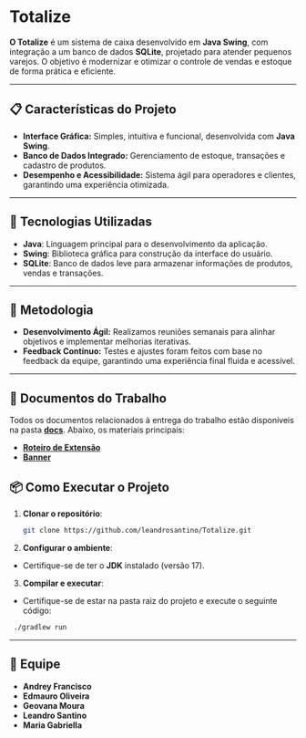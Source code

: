 # Totalize

**O Totalize** é um sistema de caixa desenvolvido em **Java Swing**, com integração a um banco de dados **SQLite**, projetado para atender pequenos varejos. O objetivo é modernizar e otimizar o controle de vendas e estoque de forma prática e eficiente.

---

## 📋 **Características do Projeto**

- **Interface Gráfica:** Simples, intuitiva e funcional, desenvolvida com **Java Swing**.
- **Banco de Dados Integrado:** Gerenciamento de estoque, transações e cadastro de produtos.
- **Desempenho e Acessibilidade:** Sistema ágil para operadores e clientes, garantindo uma experiência otimizada.

---

## 🚀 **Tecnologias Utilizadas**

- **Java**: Linguagem principal para o desenvolvimento da aplicação.
- **Swing**: Biblioteca gráfica para construção da interface do usuário.
- **SQLite**: Banco de dados leve para armazenar informações de produtos, vendas e transações.

---

## 📝 **Metodologia**

- **Desenvolvimento Ágil:** Realizamos reuniões semanais para alinhar objetivos e implementar melhorias iterativas.
- **Feedback Contínuo:** Testes e ajustes foram feitos com base no feedback da equipe, garantindo uma experiência final fluida e acessível.

---

## 📂 **Documentos do Trabalho**

Todos os documentos relacionados à entrega do trabalho estão disponíveis na pasta [**docs**](./docs). Abaixo, os materiais principais:

- [**Roteiro de Extensão**](./docs/roteiro-de-extensao.pdf)
- [**Banner**](./docs/banner.jpg)

## 📦 **Como Executar o Projeto**

1. **Clonar o repositório**:
   ```bash
   git clone https://github.com/leandrosantino/Totalize.git
   ```
2. **Configurar o ambiente**:
  - Certifique-se de ter o **JDK** instalado (versão 17).

3. **Compilar e executar**:
  - Certifique-se de estar na pasta raiz do projeto e execute o seguinte código:
   ```bash
    ./gradlew run
   ```

---

## 👥 **Equipe**

- **Andrey Francisco**
- **Edmauro Oliveira**
- **Geovana Moura**
- **Leandro Santino**  
- **Maria Gabriella**
